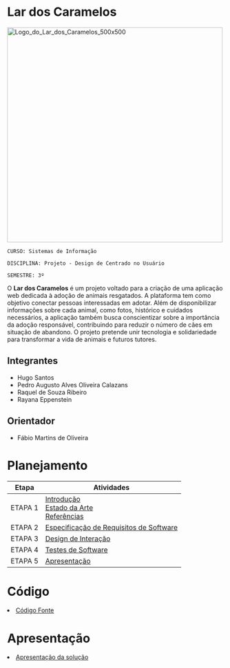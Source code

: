 # Lar dos Caramelos

<img width="500" height="500" alt="Logo_do_Lar_dos_Caramelos_500x500" src="https://github.com/user-attachments/assets/19de23fa-5602-4849-a555-3f64077b7681" />



`CURSO: Sistemas de Informação`

`DISCIPLINA: Projeto - Design de Centrado no Usuário`

`SEMESTRE: 3º`

O **Lar dos Caramelos** é um projeto voltado para a criação de uma aplicação web dedicada à adoção de animais resgatados. A plataforma tem como objetivo conectar pessoas interessadas em adotar.
Além de disponibilizar informações sobre cada animal, como fotos, histórico e cuidados necessários, a aplicação também busca conscientizar sobre a importância da adoção responsável, contribuindo para reduzir o número de cães em situação de abandono. O projeto pretende unir tecnologia e solidariedade para transformar a vida de animais e futuros tutores.


## Integrantes

* Hugo Santos
* Pedro Augusto Alves Oliveira Calazans
* Raquel de Souza Ribeiro
* Rayana Eppenstein

## Orientador

* Fábio Martins de Oliveira 

# Planejamento

| Etapa         | Atividades |
|  :----:   | ----------- |
| ETAPA 1         |[Introdução](docs/introducao.md) <br> [Estado da Arte](docs/estado.md) <br> [Referências](docs/referencias.md) |
| ETAPA 2         |[Especificação de Requisitos de Software](docs/especificacao.md) |
| ETAPA 3         |[Design de Interação](docs/design.md) |
| ETAPA 4        |[Testes de Software](docs/testes.md) |
| ETAPA 5         | [Apresentação](docs/apresentacao.md) |


# Código

<li><a href="src/codigo.md"> Código Fonte</a></li>

# Apresentação

<li><a href="docs/apresentacao.md"> Apresentação da solução</a></li>
